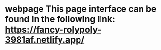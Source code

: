 # webpage This page interface can be found in the following link: https://fancy-rolypoly-3981af.netlify.app/ 
